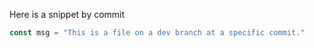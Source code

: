 Here is a snippet by commit

```js
const msg = "This is a file on a dev branch at a specific commit."
```
